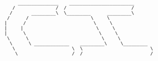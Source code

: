 
<pre>
     _______________    ________________________
   /               /  /                        /
  /       _________\  \_________      _________\
 /      /                       \     \
|      /                         \     \
|     |                           \     \
|      \                           \     \
 \      \                           \     \
  \      \ _____________    _________\     \_________
   \                     \  \                         \
    \ ___________________/  /_________________________/
</pre>
